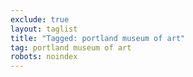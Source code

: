```yaml
---
exclude: true
layout: taglist
title: "Tagged: portland museum of art"
tag: portland museum of art
robots: noindex
---
```

